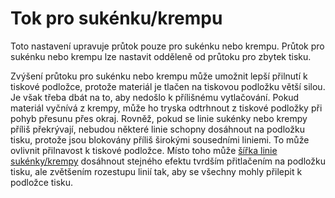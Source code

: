 Tok pro sukénku/krempu
====
Toto nastavení upravuje průtok pouze pro sukénku nebo krempu. Průtok pro sukénku nebo krempu lze nastavit odděleně od průtoku pro zbytek tisku.

Zvýšení průtoku pro sukénku nebo krempu může umožnit lepší přilnutí k tiskové podložce, protože materiál je tlačen na tiskovou podložku větší silou. Je však třeba dbát na to, aby nedošlo k přílišnému vytlačování. Pokud materiál vyčnívá z krempy, může ho tryska odtrhnout z tiskové podložky při pohyb přesunu přes okraj. Rovněž, pokud se linie sukénky nebo krempy příliš překrývají, nebudou některé linie schopny dosáhnout na podložku tisku, protože jsou blokovány příliš širokými sousedními liniemi. To může ovlivnit přilnavost k tiskové podložce. Místo toho může [šířka linie sukénky/krempy](../resolution/skirt_brim_line_width.md) dosáhnout stejného efektu tvrdším přitlačením na podložku tisku, ale zvětšením rozestupu linií tak, aby se všechny mohly přilepit k podložce tisku.
